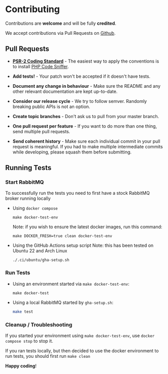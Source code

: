 # Contributing

Contributions are **welcome** and will be fully **credited**.

We accept contributions via Pull Requests on [Github](https://github.com/php-amqplib/php-amqplib).


## Pull Requests

- **[PSR-2 Coding Standard](https://github.com/php-fig/fig-standards/blob/master/accepted/PSR-2-coding-style-guide.md)** - The easiest way to apply the conventions is to install [PHP Code Sniffer](http://pear.php.net/package/PHP_CodeSniffer).

- **Add tests!** - Your patch won't be accepted if it doesn't have tests.

- **Document any change in behaviour** - Make sure the README and any other relevant documentation are kept up-to-date.

- **Consider our release cycle** - We try to follow semver. Randomly breaking public APIs is not an option.

- **Create topic branches** - Don't ask us to pull from your master branch.

- **One pull request per feature** - If you want to do more than one thing, send multiple pull requests.

- **Send coherent history** - Make sure each individual commit in your pull request is meaningful. If you had to make multiple intermediate commits while developing, please squash them before submitting.


## Running Tests

### Start RabbitMQ

To successfully run the tests you need to first have a stock RabbitMQ broker running locally

* Using `docker compose`
    ```
    make docker-test-env
    ```
    Note: if you wish to ensure the latest docker images, run this command:
    ```
    make DOCKER_FRESH=true clean docker-test-env
    ```
* Using the GitHub Actions setup script
    Note: this has been tested on Ubuntu 22 and Arch Linux
    ```
    ./.ci/ubuntu/gha-setup.sh
    ```

### Run Tests

* Using an environment started via `make docker-test-env`:
    ```
    make docker-test
    ```
* Using a local RabbitMQ started by `gha-setup.sh`:
    ``` bash
    make test
    ```

### Cleanup / Troubleshooting

If you started your environment using `make docker-test-env`, use `docker compose stop` to stop it.

If you ran tests locally, but then decided to use the docker environment to run tests, you should first run `make clean`

**Happy coding**!
